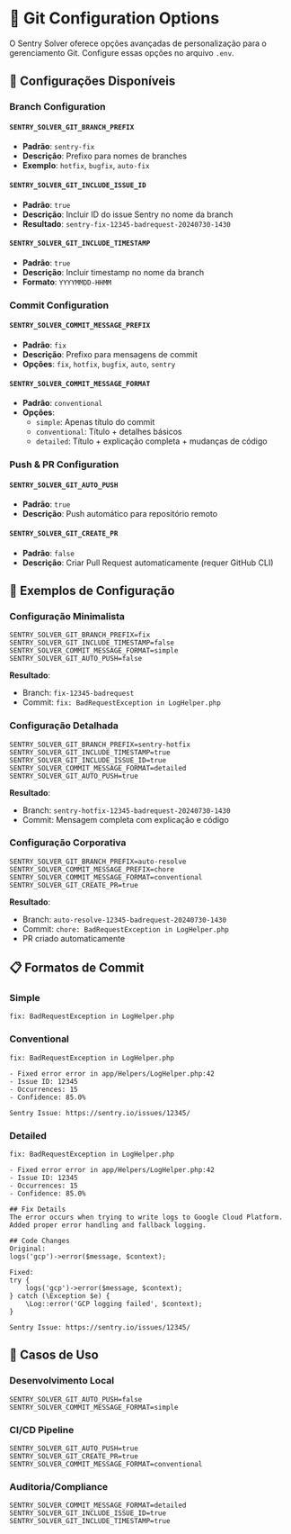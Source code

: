 # 🔧 Git Configuration Options

O Sentry Solver oferece opções avançadas de personalização para o gerenciamento Git. Configure essas opções no arquivo `.env`.

## 📝 Configurações Disponíveis

### **Branch Configuration**

#### `SENTRY_SOLVER_GIT_BRANCH_PREFIX`
- **Padrão**: `sentry-fix`
- **Descrição**: Prefixo para nomes de branches
- **Exemplo**: `hotfix`, `bugfix`, `auto-fix`

#### `SENTRY_SOLVER_GIT_INCLUDE_ISSUE_ID`
- **Padrão**: `true`
- **Descrição**: Incluir ID do issue Sentry no nome da branch
- **Resultado**: `sentry-fix-12345-badrequest-20240730-1430`

#### `SENTRY_SOLVER_GIT_INCLUDE_TIMESTAMP`
- **Padrão**: `true`
- **Descrição**: Incluir timestamp no nome da branch
- **Formato**: `YYYYMMDD-HHMM`

### **Commit Configuration**

#### `SENTRY_SOLVER_COMMIT_MESSAGE_PREFIX`
- **Padrão**: `fix`
- **Descrição**: Prefixo para mensagens de commit
- **Opções**: `fix`, `hotfix`, `bugfix`, `auto`, `sentry`

#### `SENTRY_SOLVER_COMMIT_MESSAGE_FORMAT`
- **Padrão**: `conventional`
- **Opções**:
  - `simple`: Apenas título do commit
  - `conventional`: Título + detalhes básicos
  - `detailed`: Título + explicação completa + mudanças de código

### **Push & PR Configuration**

#### `SENTRY_SOLVER_GIT_AUTO_PUSH`
- **Padrão**: `true`
- **Descrição**: Push automático para repositório remoto

#### `SENTRY_SOLVER_GIT_CREATE_PR`
- **Padrão**: `false`
- **Descrição**: Criar Pull Request automaticamente (requer GitHub CLI)

## 🌟 Exemplos de Configuração

### Configuração Minimalista
```env
SENTRY_SOLVER_GIT_BRANCH_PREFIX=fix
SENTRY_SOLVER_GIT_INCLUDE_TIMESTAMP=false
SENTRY_SOLVER_COMMIT_MESSAGE_FORMAT=simple
SENTRY_SOLVER_GIT_AUTO_PUSH=false
```
**Resultado**:
- Branch: `fix-12345-badrequest`
- Commit: `fix: BadRequestException in LogHelper.php`

### Configuração Detalhada
```env
SENTRY_SOLVER_GIT_BRANCH_PREFIX=sentry-hotfix
SENTRY_SOLVER_GIT_INCLUDE_TIMESTAMP=true
SENTRY_SOLVER_GIT_INCLUDE_ISSUE_ID=true
SENTRY_SOLVER_COMMIT_MESSAGE_FORMAT=detailed
SENTRY_SOLVER_GIT_AUTO_PUSH=true
```
**Resultado**:
- Branch: `sentry-hotfix-12345-badrequest-20240730-1430`
- Commit: Mensagem completa com explicação e código

### Configuração Corporativa
```env
SENTRY_SOLVER_GIT_BRANCH_PREFIX=auto-resolve
SENTRY_SOLVER_COMMIT_MESSAGE_PREFIX=chore
SENTRY_SOLVER_COMMIT_MESSAGE_FORMAT=conventional
SENTRY_SOLVER_GIT_CREATE_PR=true
```
**Resultado**:
- Branch: `auto-resolve-12345-badrequest-20240730-1430`
- Commit: `chore: BadRequestException in LogHelper.php`
- PR criado automaticamente

## 📋 Formatos de Commit

### Simple
```
fix: BadRequestException in LogHelper.php
```

### Conventional
```
fix: BadRequestException in LogHelper.php

- Fixed error error in app/Helpers/LogHelper.php:42
- Issue ID: 12345
- Occurrences: 15
- Confidence: 85.0%

Sentry Issue: https://sentry.io/issues/12345/
```

### Detailed
```
fix: BadRequestException in LogHelper.php

- Fixed error error in app/Helpers/LogHelper.php:42
- Issue ID: 12345
- Occurrences: 15
- Confidence: 85.0%

## Fix Details
The error occurs when trying to write logs to Google Cloud Platform.
Added proper error handling and fallback logging.

## Code Changes
Original:
logs('gcp')->error($message, $context);

Fixed:
try {
    logs('gcp')->error($message, $context);
} catch (\Exception $e) {
    \Log::error('GCP logging failed', $context);
}

Sentry Issue: https://sentry.io/issues/12345/
```

## 🎯 Casos de Uso

### Desenvolvimento Local
```env
SENTRY_SOLVER_GIT_AUTO_PUSH=false
SENTRY_SOLVER_COMMIT_MESSAGE_FORMAT=simple
```

### CI/CD Pipeline
```env
SENTRY_SOLVER_GIT_AUTO_PUSH=true
SENTRY_SOLVER_GIT_CREATE_PR=true
SENTRY_SOLVER_COMMIT_MESSAGE_FORMAT=conventional
```

### Auditoria/Compliance
```env
SENTRY_SOLVER_COMMIT_MESSAGE_FORMAT=detailed
SENTRY_SOLVER_GIT_INCLUDE_ISSUE_ID=true
SENTRY_SOLVER_GIT_INCLUDE_TIMESTAMP=true
```